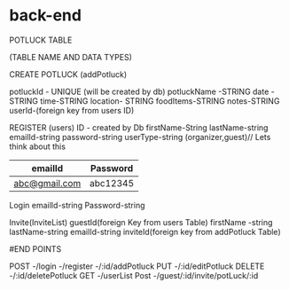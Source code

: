# back-end
 POTLUCK TABLE 

(TABLE NAME AND DATA TYPES)

CREATE POTLUCK (addPotluck)

potluckId - UNIQUE (will be created by db)
potluckName -STRING
date -STRING
time-STRING
location- STRING
foodItems-STRING
notes-STRING
userId-(foreign key from users ID)


REGISTER (users)
ID - created by Db
firstName-String
lastName-string
emailId-string
password-string
userType-string
(organizer,guest)// Lets think about this 


| emailId  |Password |
| ------------- | ------------- |
|abc@gmail.com  | abc12345 |


Login
emailId-string
Password-string

Invite(InviteList) 
guestId(foreign Key from users Table)
firstName -string
lastName-string
emailId-string
inviteId(foreign key from addPotluck Table)


#END POINTS

POST
-/login
-/register
-/:id/addPotluck
PUT
-/:id/editPotluck
DELETE
-/:id/deletePotluck
GET
-/userList
Post
-/guest/:id/invite/potLuck/:id
